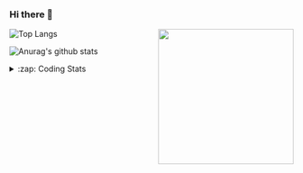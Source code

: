 ### Hi there 👋

<!--
**tao8687/tao8687** is a ✨ _special_ ✨ repository because its `README.md` (this file) appears on your GitHub profile.

Here are some ideas to get you started:

- 🔭 I’m currently working on ...
- 🌱 I’m currently learning ...
- 👯 I’m looking to collaborate on ...
- 🤔 I’m looking for help with ...
- 💬 Ask me about ...
- 📫 How to reach me: ...
- 😄 Pronouns: ...
- ⚡ Fun fact: ...
-->

<img align='right' src="https://media.giphy.com/media/M9gbBd9nbDrOTu1Mqx/giphy.gif" width="240">

  
![Top Langs](https://github-readme-stats.vercel.app/api/top-langs/?username=tao8687&layout=compact&title_color=23238E&text_color=A67D3D)

![Anurag's github stats](https://github-readme-stats.vercel.app/api?username=tao8687&show_icons=true&&text_color=A67D3D&title_color=23238E&show_icons=false&count_private=true&hide=stars)

<details>
  <summary>:zap: Coding Stats</summary>
  <br>
    
<!--START_SECTION:waka-->

```txt
From: 22 August 2025 - To: 29 August 2025

Bash         3 hrs 41 mins   █████████▓░░░░░░░░░░░░░░░   38.79 %
JavaScript   3 hrs 18 mins   ████████▓░░░░░░░░░░░░░░░░   34.75 %
YAML         1 hr 15 mins    ███▒░░░░░░░░░░░░░░░░░░░░░   13.23 %
Python       19 mins         █░░░░░░░░░░░░░░░░░░░░░░░░   03.48 %
JSON         15 mins         ▓░░░░░░░░░░░░░░░░░░░░░░░░   02.69 %
```

<!--END_SECTION:waka-->
</details>
